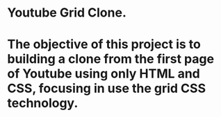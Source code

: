 <h1>Youtube Grid Clone.<h1>

The objective of this project is to building a clone from the first page of Youtube using only HTML and CSS, focusing in use the grid CSS technology.